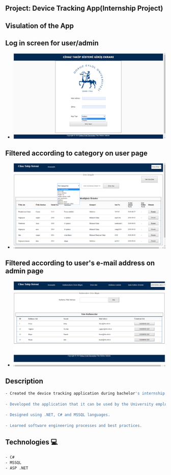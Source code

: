  

## Project: Device Tracking App(Internship Project)


## Visulation of the App
## Log in screen for user/admin

- ![image](./device-tracking.png)

## Filtered according to category on user page
- ![image](./device-tracking2.png)

## Filtered according to user's e-mail address on admin page
- ![image](./device-tracking3.png)


## Description
```bash
- Created the device tracking application during bachelor's internship

- Developed the application that it can be used by the University employees.

- Designed using .NET, C# and MSSQL languages.

- Learned software engineering processes and best practices.
```


## Technologies 💻
```bash
- C#
- MSSQL
- ASP .NET
```

